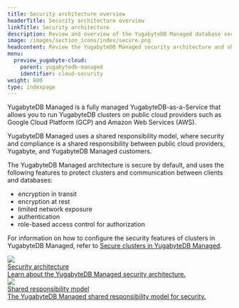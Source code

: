 ```yaml
---
title: Security architecture overview
headerTitle: Security architecture overview
linkTitle: Security architecture
description: Review and overview of the YugabyteDB Managed database security architecture and shared responsibility model.
image: /images/section_icons/index/secure.png
headcontent: Review the YugabyteDB Managed security architecture and shared responsibility model.
menu:
  preview_yugabyte-cloud:
    parent: yugabytedb-managed
    identifier: cloud-security
weight: 800
type: indexpage
---
```

YugabyteDB Managed is a fully managed YugabyteDB-as-a-Service that allows you to run YugabyteDB clusters on public cloud providers such as Google Cloud Platform (GCP) and Amazon Web Services (AWS).

YugabyteDB Managed uses a shared responsibility model, where security and compliance is a shared responsibility between public cloud providers, Yugabyte, and YugabyteDB Managed customers.

The YugabyteDB Managed architecture is secure by default, and uses the following features to protect clusters and communication between clients and databases:

- encryption in transit
- encryption at rest
- limited network exposure
- authentication
- role-based access control for authorization

For information on how to configure the security features of clusters in YugabyteDB Managed, refer to [Secure clusters in YugabyteDB Managed](../cloud-secure-clusters/).

<div class="row">
  <div class="col-12 col-md-6 col-lg-12 col-xl-6">
    <a class="section-link icon-offset" href="cloud-security-features/">
      <div class="head">
        <img class="icon" src="/images/section_icons/secure/checklist.png" aria-hidden="true" />
        <div class="title">Security architecture</div>
      </div>
      <div class="body">
        Learn about the YugabyteDB Managed security architecture.
      </div>
    </a>
  </div>

  <div class="col-12 col-md-6 col-lg-12 col-xl-6">
    <a class="section-link icon-offset" href="shared-responsibility/">
      <div class="head">
        <img class="icon" src="/images/section_icons/secure/grant-permissions.png" aria-hidden="true" />
        <div class="title">Shared responsibility model</div>
      </div>
      <div class="body">
        The YugabyteDB Managed shared responsibility model for security.
      </div>
    </a>
  </div>

</div>
